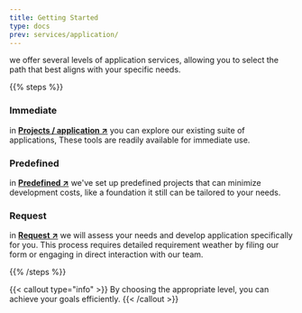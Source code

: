 ```yaml
---
title: Getting Started
type: docs
prev: services/application/
---
```


we offer several levels of application services, allowing you to select the path that best aligns with your specific needs.

{{% steps %}}

### Immediate

in [**Projects / application ↗**](../../../projects/application) you can explore our existing suite of applications, These tools are readily available for immediate use.

### Predefined

in [**Predefined ↗**](../predefined) we've set up predefined projects that can minimize development costs, like a foundation it still can be tailored to your needs.

### Request

in [**Request ↗**](../request) we will assess your needs and develop application specifically for you. This process requires detailed requirement weather by filing our form or engaging in direct interaction with our team.

{{% /steps %}}

{{< callout type="info" >}}
  By choosing the appropriate level, you can achieve your goals efficiently.
{{< /callout >}}
